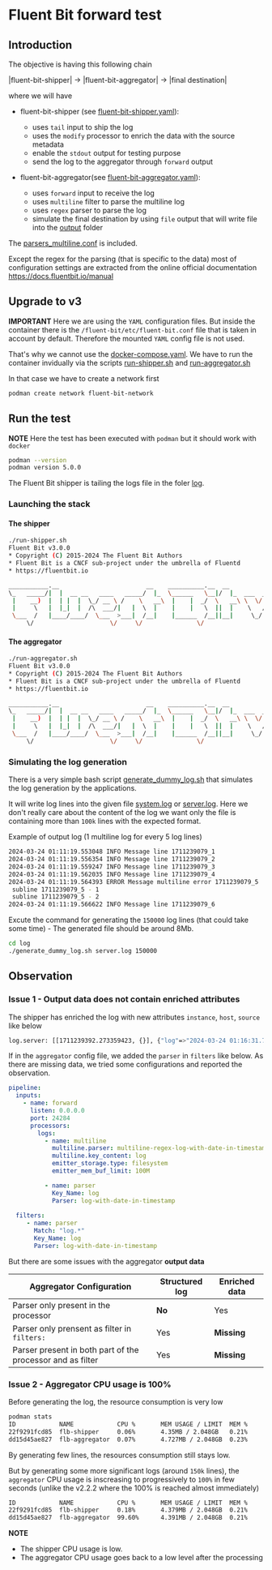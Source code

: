 # Fluent Bit forward test

## Introduction 
The objective is having this following chain 

|fluent-bit-shipper| -> |fluent-bit-aggregator| -> |final destination| 

where we will have 
* fluent-bit-shipper (see [fluent-bit-shipper.yaml](./fluent-bit/fluent-bit-shipper.yaml)):
    * uses `tail` input to ship the log 
    * uses the `modify` processor to enrich the data with the source metadata
    * enable the `stdout` output for testing purpose
    * send the log to the aggregator through `forward` output

* fluent-bit-aggregator(see [fluent-bit-aggregator.yaml](./fluent-bit/fluent-bit-aggregator.yaml)):
    * uses `forward` input to receive the log 
    * uses `multiline` filter to parse the multiline log
    * uses `regex` parser to parse the log
    * simulate the final destination by using `file` output that will write file into the [output](./fluent-bit/output/) folder

The [parsers_multiline.conf](./fluent-bit/parsers_multiline.conf) is included. 

Except the regex for the parsing (that is specific to the data) most of configuration settings are extracted from the online official documentation https://docs.fluentbit.io/manual


## Upgrade to v3
**IMPORTANT**
Here we are using the `YAML` configuration files. But inside the container there is the `/fluent-bit/etc/fluent-bit.conf` file that is taken in account by default. Therefore the mounted `YAML` config file is not used. 

That's why we cannot use the [docker-compose.yaml](./docker-compose.yaml). We have to run the container invidually via the scripts [run-shipper.sh](run-shipper.sh) and [run-aggregator.sh](run-aggregator.sh)

In that case we have to create a network first 
```bash
podman create network fluent-bit-network
```


## Run the test
**NOTE** Here the test has been executed with `podman` but it should work with `docker`

```bash
podman --version
podman version 5.0.0
```


The Fluent Bit shipper is tailing the logs file in the foler [log](./log/). 

### Launching the stack 
#### The shipper
```bash
./run-shipper.sh
Fluent Bit v3.0.0
* Copyright (C) 2015-2024 The Fluent Bit Authors
* Fluent Bit is a CNCF sub-project under the umbrella of Fluentd
* https://fluentbit.io

___________.__                        __    __________.__  __          ________  
\_   _____/|  |  __ __   ____   _____/  |_  \______   \__|/  |_  ___  _\_____  \ 
 |    __)  |  | |  |  \_/ __ \ /    \   __\  |    |  _/  \   __\ \  \/ / _(__  < 
 |     \   |  |_|  |  /\  ___/|   |  \  |    |    |   \  ||  |    \   / /       \
 \___  /   |____/____/  \___  >___|  /__|    |______  /__||__|     \_/ /______  /
     \/                     \/     \/               \/                        \/ 

```

#### The aggregator
```bash
./run-aggregator.sh
Fluent Bit v3.0.0
* Copyright (C) 2015-2024 The Fluent Bit Authors
* Fluent Bit is a CNCF sub-project under the umbrella of Fluentd
* https://fluentbit.io

___________.__                        __    __________.__  __          ________  
\_   _____/|  |  __ __   ____   _____/  |_  \______   \__|/  |_  ___  _\_____  \ 
 |    __)  |  | |  |  \_/ __ \ /    \   __\  |    |  _/  \   __\ \  \/ / _(__  < 
 |     \   |  |_|  |  /\  ___/|   |  \  |    |    |   \  ||  |    \   / /       \
 \___  /   |____/____/  \___  >___|  /__|    |______  /__||__|     \_/ /______  /
     \/                     \/     \/               \/                        \/ 
```

### Simulating the log generation
There is a very simple bash script [generate_dummy_log.sh](./log/generate_dummy_log.sh) that simulates the log generation by the applications. 

It will write log lines into the given file [system.log](./log/system.log) or [server.log](./log/server.log). Here we don't really care about the content of the log we want only the file is containing more than `100k` lines with the expected format. 

Example of output log (1 multiline log for every 5 log lines)
```bash
2024-03-24 01:11:19.553048 INFO Message line 1711239079_1
2024-03-24 01:11:19.556354 INFO Message line 1711239079_2
2024-03-24 01:11:19.559247 INFO Message line 1711239079_3
2024-03-24 01:11:19.562035 INFO Message line 1711239079_4
2024-03-24 01:11:19.564393 ERROR Message multiline error 1711239079_5
 subline 1711239079_5 - 1 
 subline 1711239079_5 - 2
2024-03-24 01:11:19.566622 INFO Message line 1711239079_6
```

Excute the command for generating the `150000` log lines (that could take some time) - The generated file should be around 8Mb.

```bash
cd log 
./generate_dummy_log.sh server.log 150000
```

## Observation 

### Issue 1 - Output data does not contain enriched attributes

The shipper has enriched the log with new attributes `instance`, `host`, `source` like below 

```bash
log.server: [[1711239392.273359423, {}], {"log"=>"2024-03-24 01:16:31.785293 INFO Message line 1711239391_1", "host"=>"9fb58ffe8fd7", "source"=>"server"}]
```


If in the `aggregator` config file, we added the `parser` in `filters` like below. As there are missing data, we tried some configurations and reported the observation.

```yaml
pipeline:
  inputs:
    - name: forward
      listen: 0.0.0.0
      port: 24284
      processors:
        logs:
          - name: multiline
            multiline.parser: multiline-regex-log-with-date-in-timestamp
            multiline.key_content: log
            emitter_storage.type: filesystem
            emitter_mem_buf_limit: 100M

          - name: parser
            Key_Name: log
            Parser: log-with-date-in-timestamp
  
  filters:
     - name: parser
       Match: "log.*"
       Key_Name: log
       Parser: log-with-date-in-timestamp

```

But there are some issues with the aggregator **output data**

| Aggregator Configuration | Structured log | Enriched data |
|-|-|-|
|Parser only present in the processor| **No** | Yes |
|Parser only prensent as filter in `filters:` | Yes | **Missing** |
|Parser present in both part of the processor and as filter | Yes | **Missing** |  



### Issue 2 - Aggregator CPU usage is 100%
Before generating the log, the resource consumption is very low 

```bash
podman stats
ID            NAME            CPU %       MEM USAGE / LIMIT  MEM %       NET IO             BLOCK IO    PIDS        CPU TIME      AVG CPU %
22f9291fcd85  flb-shipper     0.06%       4.35MB / 2.048GB   0.21%       84.84kB / 22.71MB  0B / 0B     5           5.898993s     0.04%
dd15d45ae827  flb-aggregator  0.07%       4.727MB / 2.048GB  0.23%       22.71MB / 83.1kB   0B / 0B     4           6m14.746582s  2.66%
```

By generating few lines, the resources consumption still stays low. 

But by generating some more significant logs (around `150k` lines), the `aggregator` CPU usage is inscreasing to progressively to `100%` in few seconds (unlike the v2.2.2 where the 100% is reached almost immediately)

```bash
ID            NAME            CPU %       MEM USAGE / LIMIT  MEM %       NET IO             BLOCK IO    PIDS        CPU TIME     AVG CPU %
22f9291fcd85  flb-shipper     0.18%       4.379MB / 2.048GB  0.21%       39.76kB / 9.825MB  0B / 0B     5           201.586ms    0.17%
dd15d45ae827  flb-aggregator  99.60%      4.391MB / 2.048GB  0.21%       9.825MB / 38.51kB  0B / 0B     4           1m4.715061s  57.44%
```

**NOTE**

* The shipper CPU usage is low. 
* The aggregator CPU usage goes back to a low level after the processing
